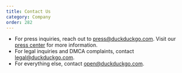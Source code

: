 ```yaml
---
title: Contact Us
category: Company
order: 282
---
```



- For press inquiries, reach out to [press@duckduckgo.com](mailto:press@duckduckgo.com). Visit our [press center](https://duckduckgo.com/press) for more information.
- For legal inquiries and DMCA complaints, contact [legal@duckduckgo.com](mailto:legal@duckduckgo.com).
- For everything else, contact [open@duckduckgo.com](mailto:open@duckduckgo.com).
